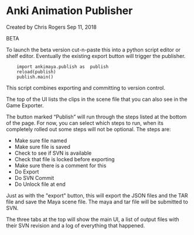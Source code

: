 # Anki Animation Publisher

Created by Chris Rogers  Sep 11, 2018

BETA

To launch the beta version cut-n-paste this into a python script editor or shelf editor.  Eventually the existing export button will trigger the publisher.

```
    import ankimaya.publish as  publish
    reload(publish)
    publish.main()
```

This script combines exporting and committing to version control.

The top of the UI lists the clips in the scene file that you can also see in the Game Exporter.

The button marked “Publish” will run through the steps listed at the bottom of the page.  For now, you can select which steps to run, when its completely rolled out some steps will not be optional.  The steps are:

* Make sure file named
* Make sure file is saved
* Check to see if SVN is available
* Check that file is locked before exporting
* Make sure there is a comment for this
* Do Export
* Do SVN Commit
* Do Unlock file at end

Just as with the "export" button, this will export the JSON files and the TAR file and save the Maya scene file.  The maya and tar file will be submitted to SVN.

The three tabs at the top will show the main UI, a list of output files with their SVN revision and a log of everything that happened.

